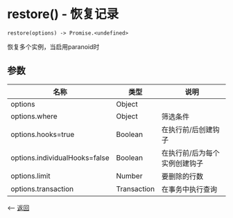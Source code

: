 # restore() - 恢复记录

````
restore(options) -> Promise.<undefined>
````

恢复多个实例，当启用paranoid时

## 参数

| 名称             | 类型            | 说明              |
| --------------- | --------------- | ---------------  |
| options          | Object          | 	               |
| options.where    | Object          | 	筛选条件 |
| options.hooks=true | Boolean          | 在执行前/后创建钩子 |
| options.individualHooks=false | Boolean | 在执行前/后为每个实例创建钩子 |
| options.limit | Number  | 要删除的行数 |
| options.transaction | Transaction | 在事务中执行查询 |

                                             

<-- [返回](../catalogue.md)